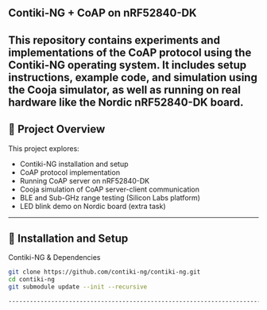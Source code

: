 Contiki-NG + CoAP on nRF52840-DK
------------------------------------------------------------------------------------------------------------
This repository contains experiments and implementations of the CoAP protocol using the Contiki-NG operating system. It includes setup instructions, example code, and simulation using the Cooja simulator, as well as running on real hardware like the Nordic nRF52840-DK board.
----------------
📌 Project Overview
------------------------------------------------------------------------------------------------------------------
This project explores:
- Contiki-NG installation and setup
- CoAP protocol implementation
- Running CoAP server on nRF52840-DK
- Cooja simulation of CoAP server-client communication
- BLE and Sub-GHz range testing (Silicon Labs platform)
- LED blink demo on Nordic board (extra task)
---------------------------------------------------------------------------------------------------------------------
🔧 Installation and Setup
-----------------------------------------------------------------------------------------------------------------------
Contiki-NG & Dependencies
```bash
git clone https://github.com/contiki-ng/contiki-ng.git
cd contiki-ng
git submodule update --init --recursive

----------------------------------------------------------------------------------------------------------------------
